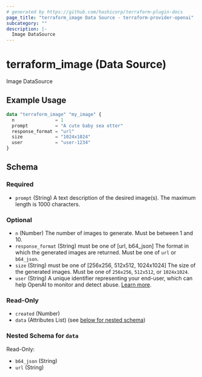 ```yaml
---
# generated by https://github.com/hashicorp/terraform-plugin-docs
page_title: "terraform_image Data Source - terraform-provider-openai"
subcategory: ""
description: |-
  Image DataSource
---
```


# terraform_image (Data Source)

Image DataSource

## Example Usage

```terraform
data "terraform_image" "my_image" {
  n               = 1
  prompt          = "A cute baby sea otter"
  response_format = "url"
  size            = "1024x1024"
  user            = "user-1234"
}
```

<!-- schema generated by tfplugindocs -->
## Schema

### Required

- `prompt` (String) A text description of the desired image(s). The maximum length is 1000 characters.

### Optional

- `n` (Number) The number of images to generate. Must be between 1 and 10.
- `response_format` (String) must be one of [url, b64_json]
The format in which the generated images are returned. Must be one of `url` or `b64_json`.
- `size` (String) must be one of [256x256, 512x512, 1024x1024]
The size of the generated images. Must be one of `256x256`, `512x512`, or `1024x1024`.
- `user` (String) A unique identifier representing your end-user, which can help OpenAI to monitor and detect abuse. [Learn more](/docs/guides/safety-best-practices/end-user-ids).

### Read-Only

- `created` (Number)
- `data` (Attributes List) (see [below for nested schema](#nestedatt--data))

<a id="nestedatt--data"></a>
### Nested Schema for `data`

Read-Only:

- `b64_json` (String)
- `url` (String)


